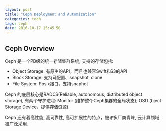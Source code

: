 ```yaml
---
layout: post
title: "Ceph Deployment and Automization"
categories: tech
tags: ceph
date: 2016-10-17 15:45:50
---
```



## Ceph Overview

Ceph 是一个PB级的统一存储集群系统, 支持的存储包括: 

* Object Storage: 有原生的API，而且也兼容Swift和S3的API
* Block Storage: 支持可配置、snapshot, clone
* File System: Posix接口，支持snaphot

Ceph 的底层核心是RADOS(Reliable, autonomous, distributed object storage),
有两个守护进程: Monitor (维护整个Ceph集群的全局状态); OSD (bject Storage Device，提供存储资源).

Ceph 还有着高性能, 高可靠性, 高可扩展性的特点，被许多厂商青睐, 云计算领域被广泛采用.

